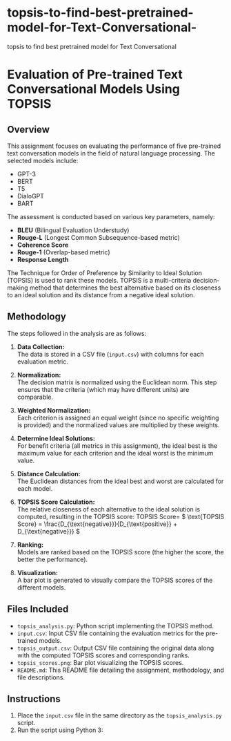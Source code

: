 # topsis-to-find-best-pretrained-model-for-Text-Conversational-
topsis to find best pretrained model for Text Conversational 
# Evaluation of Pre-trained Text Conversational Models Using TOPSIS

## Overview
This assignment focuses on evaluating the performance of five pre-trained text conversation models in the field of natural language processing. The selected models include:
- GPT-3
- BERT
- T5
- DialoGPT
- BART

The assessment is conducted based on various key parameters, namely:
- **BLEU** (Bilingual Evaluation Understudy)
- **Rouge-L** (Longest Common Subsequence-based metric)
- **Coherence Score**
- **Rouge-1** (Overlap-based metric)
- **Response Length**

The Technique for Order of Preference by Similarity to Ideal Solution (TOPSIS) is used to rank these models. TOPSIS is a multi-criteria decision-making method that determines the best alternative based on its closeness to an ideal solution and its distance from a negative ideal solution.

## Methodology
The steps followed in the analysis are as follows:

1. **Data Collection:**  
   The data is stored in a CSV file (`input.csv`) with columns for each evaluation metric.

2. **Normalization:**  
   The decision matrix is normalized using the Euclidean norm. This step ensures that the criteria (which may have different units) are comparable.

3. **Weighted Normalization:**  
   Each criterion is assigned an equal weight (since no specific weighting is provided) and the normalized values are multiplied by these weights.

4. **Determine Ideal Solutions:**  
   For benefit criteria (all metrics in this assignment), the ideal best is the maximum value for each criterion and the ideal worst is the minimum value.

5. **Distance Calculation:**  
   The Euclidean distances from the ideal best and worst are calculated for each model.

6. **TOPSIS Score Calculation:**  
   The relative closeness of each alternative to the ideal solution is computed, resulting in the TOPSIS score:
   TOPSIS Score= $ \text{TOPSIS Score} = \frac{D_{\text{negative}}}{D_{\text{positive}} + D_{\text{negative}}} $

   
7. **Ranking:**  
   Models are ranked based on the TOPSIS score (the higher the score, the better the performance).

8. **Visualization:**  
   A bar plot is generated to visually compare the TOPSIS scores of the different models.

## Files Included
- `topsis_analysis.py`: Python script implementing the TOPSIS method.
- `input.csv`: Input CSV file containing the evaluation metrics for the pre-trained models.
- `topsis_output.csv`: Output CSV file containing the original data along with the computed TOPSIS scores and corresponding ranks.
- `topsis_scores.png`: Bar plot visualizing the TOPSIS scores.
- `README.md`: This README file detailing the assignment, methodology, and file descriptions.

## Instructions
1. Place the `input.csv` file in the same directory as the `topsis_analysis.py` script.
2. Run the script using Python 3:
